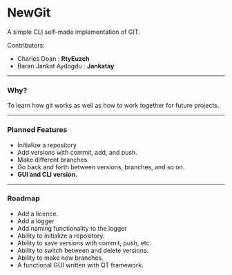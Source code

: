 NewGit
===
A simple CLI self-made implementation of GIT.

Contributors:
- Charles Doan : **RtyEuzch**
- Baran Jankat Aydogdu : **Jankatay**

---
### Why?
To learn how git works as well as how to work together for future projects.

---
### Planned Features
* Initialize a repository
* Add versions with commit, add, and push.
* Make different branches.
* Go back and forth between versions, branches, and so on.
* **GUI and CLI version.**
---
### Roadmap 
* Add a licence.
* Add a logger
* Add naming functionality to the logger
* Ability to initialize a repository.
* Ability to save versions with commit, push, etc.
* Ability to switch between and delete versions.
* Ability to make new branches.
* A functional GUI written with QT framework.
